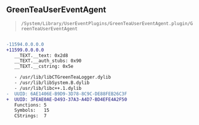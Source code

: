 ## GreenTeaUserEventAgent

> `/System/Library/UserEventPlugins/GreenTeaUserEventAgent.plugin/GreenTeaUserEventAgent`

```diff

-11594.0.0.0.0
+11599.0.0.0.0
   __TEXT.__text: 0x2d8
   __TEXT.__auth_stubs: 0x90
   __TEXT.__cstring: 0x5e

   - /usr/lib/libCTGreenTeaLogger.dylib
   - /usr/lib/libSystem.B.dylib
   - /usr/lib/libc++.1.dylib
-  UUID: 6AE1406E-B9D9-3D78-8C9C-DE88FEB26C3F
+  UUID: 3FEAE0AE-D493-37A3-A4D7-BD4EFE4A2F50
   Functions: 5
   Symbols:   15
   CStrings:  7

```
